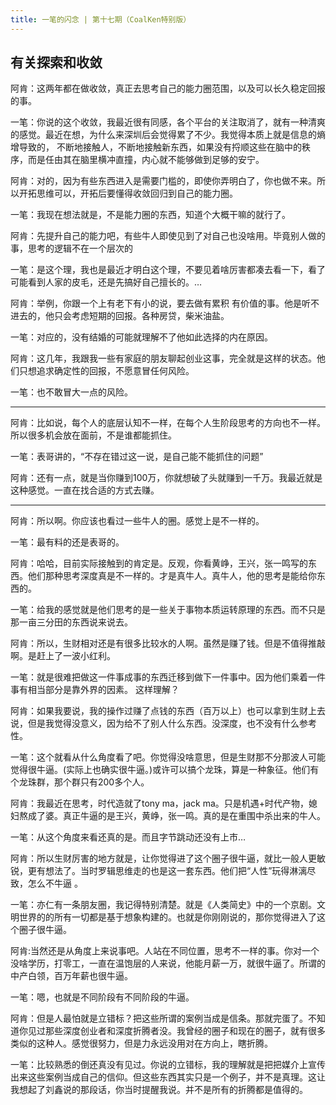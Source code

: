 ```yaml
---
title: 一笔的闪念 | 第十七期（CoalKen特别版）
---
```

## 有关探索和收敛
阿肯：这两年都在做收敛，真正去思考自己的能力圈范围，以及可以长久稳定回报的事。

一笔：你说的这个收敛，我最近很有同感，各个平台的关注取消了，就有一种清爽的感觉。最近在想，为什么来深圳后会觉得累了不少。我觉得本质上就是信息的熵增导致的，
不断地接触人，不断地接触新东西，如果没有捋顺这些在脑中的秩序，而是任由其在脑里横冲直撞，内心就不能够做到足够的安宁。

阿肯：对的，因为有些东西进入是需要门槛的，即使你弄明白了，你也做不来。所以开拓思维可以，开拓后要懂得收敛回归到自己的能力圈。

一笔：我现在想法就是，不是能力圈的东西，知道个大概干嘛的就行了。



阿肯：先提升自己的能力吧，有些牛人即使见到了对自己也没啥用。毕竟别人做的事，思考的逻辑不在一个层次的

一笔：是这个理，我也是最近才明白这个理，不要见着啥厉害都凑去看一下，看了可能看到人家的皮毛，还是先搞好自己擅长的。…

阿肯：举例，你跟一个上有老下有小的说，要去做有累积 有价值的事。他是听不进去的，他只会考虑短期的回报。各种房贷，柴米油盐。

一笔：对应的，没有结婚的可能就理解不了他如此选择的内在原因。

阿肯：这几年，我跟我一些有家庭的朋友聊起创业这事，完全就是这样的状态。他们只想追求确定性的回报，不愿意冒任何风险。

一笔：也不敢冒大一点的风险。

---
阿肯：比如说，每个人的底层认知不一样，在每个人生阶段思考的方向也不一样。所以很多机会放在面前，不是谁都能抓住。

一笔：表哥讲的，“不存在错过这一说，是自己能不能抓住的问题”

阿肯：还有一点，就是当你赚到100万，你就想破了头就赚到一千万。我最近就是这种感觉。一直在找合适的方式去赚。

---

阿肯：所以啊。你应该也看过一些牛人的圈。感觉上是不一样的。

一笔：最有料的还是表哥的。

阿肯：哈哈，目前实际接触到的肯定是。反观，你看黄峥，王兴，张一鸣写的东西。他们那种思考深度真是不一样的。才是真牛人。真牛人，他的思考是能给你东西的。

一笔：给我的感觉就是他们思考的是一些关于事物本质运转原理的东西。而不只是那一亩三分田的东西说来说去。

阿肯：所以，生财相对还是有很多比较水的人啊。虽然是赚了钱。但是不值得推敲啊。是赶上了一波小红利。

一笔：就是很难把做这一件事成事的东西迁移到做下一件事中。因为他们乘着一件事有相当部分是靠外界的因素。
这样理解？

阿肯：如果我要说，我的操作过赚了点钱的东西（百万以上）也可以拿到生财上去说，但是我觉得没意义，因为给不了别人什么东西。没深度，也不没有什么参考性。

一笔：这个就看从什么角度看了吧。你觉得没啥意思，但是生财那不分那波人可能觉得很牛逼。(实际上也确实很牛逼。)或许可以搞个龙珠，算是一种象征。他们有个龙珠群，那个群只有200多个人。

阿肯：我最近在思考，时代造就了tony ma，jack ma。只是机遇+时代产物，媳妇熬成了婆。真正牛逼的是王兴，黄峥，张一鸣。真的是在重围中杀出来的牛人。

一笔：从这个角度来看还真的是。而且字节跳动还没有上市…

阿肯：所以生财厉害的地方就是，让你觉得进了这个圈子很牛逼，就比一般人更敏锐，更有想法了。当时罗辑思维走的也是这一套东西。他们把“人性”玩得淋漓尽致，怎么不牛逼 。

一笔：亦仁有一条朋友圈，我记得特别清楚。就是《人类简史》中的一个京剧。文明世界的的所有一切都是基于想象构建的。也就是你刚刚说的，那你觉得进入了这个圈子很牛逼。

阿肯:当然还是从角度上来说事吧。人站在不同位置，思考不一样的事。你对一个没啥学历，打零工，一直在温饱层的人来说，他能月薪一万，就很牛逼了。所谓的中产白领，百万年薪也很牛逼。

一笔：嗯，也就是不同阶段有不同阶段的牛逼。

阿肯：但是人最怕就是立错标？把这些所谓的案例当成是信条。那就完蛋了。不知道你见过那些深度创业者和深度折腾者没。我曾经的圈子和现在的圈子，就有很多类似的这种人。感觉很努力，但是力永远没用对在方向上，瞎折腾。

一笔：比较熟悉的倒还真没有见过。你说的立错标，我的理解就是把把媒介上宣传出来这些案例当成自己的信仰。但这些东西其实只是一个例子，并不是真理。这让我想起了刘鑫说的那段话，你当时提醒我说。并不是所有的折腾都是值得的。


<CommonFooter-ForIdea></CommonFooter-ForIdea>
